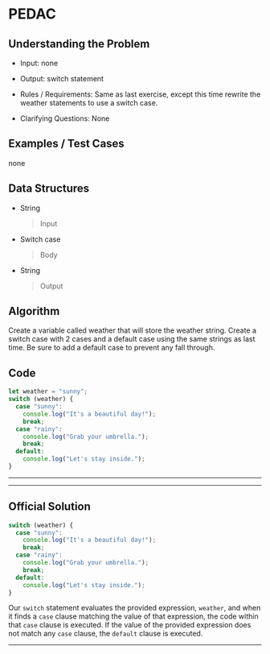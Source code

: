 # PEDAC

## Understanding the Problem

- Input:
  none

- Output:
  switch statement

- Rules / Requirements:
  Same as last exercise, except this time rewrite the weather statements to use a switch case.

- Clarifying Questions:
  None

## Examples / Test Cases

none

## Data Structures

- String
  > Input
- Switch case
  > Body
- String
  > Output

## Algorithm

Create a variable called weather that will store the weather string.
Create a switch case with 2 cases and a default case using the same strings as last time.
Be sure to add a default case to prevent any fall through.

## Code

```js
let weather = "sunny";
switch (weather) {
  case "sunny":
    console.log("It's a beautiful day!");
    break;
  case "rainy":
    console.log("Grab your umbrella.");
    break;
  default:
    console.log("Let's stay inside.");
}
```

---

---

## Official Solution

```js
switch (weather) {
  case "sunny":
    console.log("It's a beautiful day!");
    break;
  case "rainy":
    console.log("Grab your umbrella.");
    break;
  default:
    console.log("Let's stay inside.");
}
```

Our `switch` statement evaluates the provided expression, `weather`, and when it finds a `case` clause matching the value of that expression, the code within that `case` clause is executed. If the value of the provided expression does not match any `case` clause, the `default` clause is executed.

---
